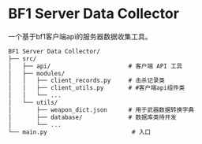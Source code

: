 # BF1 Server Data Collector

一个基于bf1客户端api的服务器数据收集工具。

```cmd
BF1 Server Data Collector/
├── src/
│   ├── api/                      # 客户端 API 工具
│   ├── modules/
│   │   ├── client_records.py     # 击杀记录类
│   │   ├── client_utils.py       # #客户端api组件类
│   │   └── ...
│   └── utils/
│       ├── weapon_dict.json      # 用于武器数据转换字典
│       ├── database/             # 数据库类待开发
│       └── ...
└── main.py                        # 入口
```

